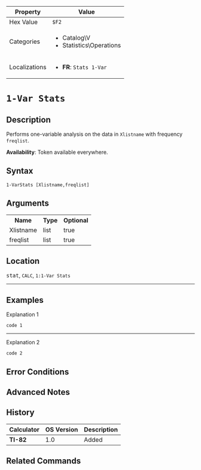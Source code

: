 | Property      | Value |
|---------------|-------|
| Hex Value     | `$F2`|
| Categories    | <ul><li>Catalog\V</li><li>Statistics\Operations</li></ul> |
| Localizations | <ul><li><b>FR</b>: `Stats 1-Var `</li></ul> |

# `1-Var Stats `

## Description
Performs one-variable analysis on the data in `Xlistname` with frequency `freqlist`.


<b>Availability</b>: Token available everywhere.

## Syntax
`1-VarStats [Xlistname,freqlist]`

## Arguments
<table>
<tr><th>Name</th><th>Type</th><th>Optional</th></tr>

<tr><td>Xlistname</td><td>list</td><td>true</td></tr>

<tr><td>freqlist</td><td>list</td><td>true</td></tr>

</table>

## Location
<kbd>stat</kbd>, `CALC`, `1:1-Var Stats`
<hr>

## Examples

Explanation 1
```ti-basic
code 1
```
---
Explanation 2
```ti-basic
code 2
```

## Error Conditions


## Advanced Notes


## History
| Calculator | OS Version | Description |
|------------|------------|-------------|
| <b>TI-82</b> | 1.0 | Added

## Related Commands

    